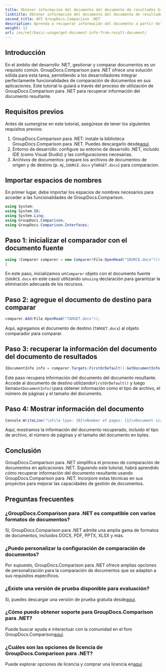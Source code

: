 ```yaml
---
title: Obtener información del documento del documento de resultados GroupDocs.Comparison para .NET
linktitle: Obtener información del documento del documento de resultados GroupDocs.Comparison para .NET
second_title: API GroupDocs.Comparison .NET
description: Aprenda a recuperar información del documento a partir del documento resultante utilizando GroupDocs.Comparison para .NET. Pasos sencillos explicados para desarrolladores .NET.
weight: 12
url: /es/net/basic-usage/get-document-info-from-result-document/
---
```

## Introducción
En el ámbito del desarrollo .NET, gestionar y comparar documentos es un requisito común. GroupDocs.Comparison para .NET ofrece una solución sólida para esta tarea, permitiendo a los desarrolladores integrar perfectamente funcionalidades de comparación de documentos en sus aplicaciones. Este tutorial lo guiará a través del proceso de utilización de GroupDocs.Comparison para .NET para recuperar información del documento resultante. 
## Requisitos previos
Antes de sumergirse en este tutorial, asegúrese de tener los siguientes requisitos previos:
1. GroupDocs.Comparison para .NET: instale la biblioteca GroupDocs.Comparison para .NET. Puedes descargarlo desde[aquí](https://releases.groupdocs.com/comparison/net/).
2. Entorno de desarrollo: configure su entorno de desarrollo .NET, incluido IDE (como Visual Studio) y las configuraciones necesarias.
3.  Archivos de documentos: prepare los archivos de documentos de origen y de destino (p. ej.,`SOURCE.docx` y`TARGET.docx`) para comparacion.

## Importar espacios de nombres
En primer lugar, debe importar los espacios de nombres necesarios para acceder a las funcionalidades de GroupDocs.Comparison.

```csharp
using System;
using System.IO;
using System.Linq;
using GroupDocs.Comparison;
using GroupDocs.Comparison.Interfaces;
```

## Paso 1: inicializar el comparador con el documento fuente
```csharp
using (Comparer comparer = new Comparer(File.OpenRead("SOURCE.docx")))
{
```
 En este paso, inicializamos un`Comparer` objeto con el documento fuente (`SOURCE.docx` en este caso) utilizando un`using` declaración para garantizar la eliminación adecuada de los recursos.
## Paso 2: agregue el documento de destino para comparar
```csharp
comparer.Add(File.OpenRead("TARGET.docx"));
```
Aquí, agregamos el documento de destino (`TARGET.docx`) al objeto comparador para comparar.
## Paso 3: recuperar la información del documento del documento de resultados
```csharp
IDocumentInfo info = comparer.Targets.FirstOrDefault().GetDocumentInfo();
```
 Este paso recupera información del documento del documento resultante. Accede al documento de destino utilizando`FirstOrDefault()` y luego llama`GetDocumentInfo()`para obtener información como el tipo de archivo, el número de páginas y el tamaño del documento.
## Paso 4: Mostrar información del documento
```csharp
Console.WriteLine("\nFile type: {0}\nNumber of pages: {1}\nDocument size: {2} bytes", info.FileType, info.PageCount, info.Size);
```
Aquí, mostramos la información del documento recuperado, incluido el tipo de archivo, el número de páginas y el tamaño del documento en bytes.

## Conclusión
GroupDocs.Comparison para .NET simplifica el proceso de comparación de documentos en aplicaciones .NET. Siguiendo este tutorial, habrá aprendido cómo recuperar información del documento resultante usando GroupDocs.Comparison para .NET. Incorpore estas técnicas en sus proyectos para mejorar las capacidades de gestión de documentos.
## Preguntas frecuentes
### ¿GroupDocs.Comparison para .NET es compatible con varios formatos de documentos?
Sí, GroupDocs.Comparison para .NET admite una amplia gama de formatos de documentos, incluidos DOCX, PDF, PPTX, XLSX y más.
### ¿Puedo personalizar la configuración de comparación de documentos?
Por supuesto, GroupDocs.Comparison para .NET ofrece amplias opciones de personalización para la comparación de documentos que se adaptan a sus requisitos específicos.
### ¿Existe una versión de prueba disponible para evaluación?
 Sí, puedes descargar una versión de prueba gratuita desde[aquí](https://releases.groupdocs.com/).
### ¿Cómo puedo obtener soporte para GroupDocs.Comparison para .NET?
 Puede buscar ayuda e interactuar con la comunidad en el foro GroupDocs.Comparison[aquí](https://forum.groupdocs.com/c/comparison/12).
### ¿Cuáles son las opciones de licencia de GroupDocs.Comparison para .NET?
 Puede explorar opciones de licencia y comprar una licencia en[aquí](https://purchase.groupdocs.com/buy).